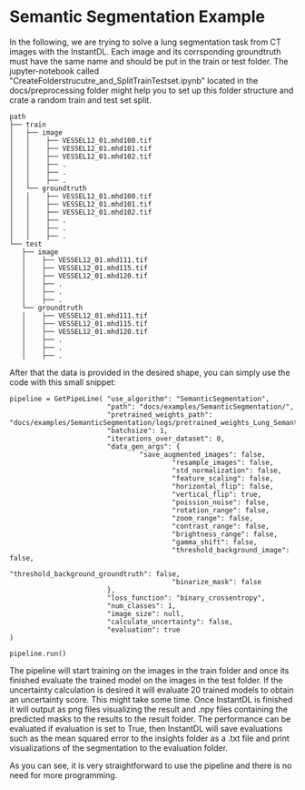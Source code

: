 # Semantic Segmentation Example

In the following, we are trying to solve a lung segmentation task from CT images with the InstantDL.
Each image and its corrsponding groundtruth must have the same name and should be put in the train or test folder.
The jupyter-notebook called "CreateFolderstrucutre_and_SplitTrainTestset.ipynb" located in the docs/preprocessing folder might help you to set up this folder structure and crate a random train and test set split.

```
path
├── train
│   ├── image
│   │    ├── VESSEL12_01.mhd100.tif
│   │    ├── VESSEL12_01.mhd101.tif
│   │    ├── VESSEL12_01.mhd102.tif
│   │    ├── .
│   │    ├── .
│   │    ├── .
│   └── groundtruth
│   │    ├── VESSEL12_01.mhd100.tif
│   │    ├── VESSEL12_01.mhd101.tif
│   │    ├── VESSEL12_01.mhd102.tif
│   │    ├── .
│   │    ├── .
│   │    ├── .
└── test
   ├── image
   │    ├── VESSEL12_01.mhd111.tif
   │    ├── VESSEL12_01.mhd115.tif
   │    ├── VESSEL12_01.mhd120.tif
   │    ├── .
   │    ├── .
   │    ├── .
   └── groundtruth
   │    ├── VESSEL12_01.mhd111.tif
   │    ├── VESSEL12_01.mhd115.tif
   │    ├── VESSEL12_01.mhd120.tif
   │    ├── .
   │    ├── .
   │    ├── .
```
After that the data is provided in the desired shape, you can simply use the code with this small snippet:
```
pipeline = GetPipeLine( "use_algorithm": "SemanticSegmentation",
                        "path": "docs/examples/SemanticSegmentation/",
                        "pretrained_weights_path": "docs/examples/SemanticSegmentation/logs/pretrained_weights_Lung_SemanticSegmentation.hdf5",
                        "batchsize": 1,
                        "iterations_over_dataset": 0,
                        "data_gen_args": {
                                "save_augmented_images": false,
                                        "resample_images": false,
                                        "std_normalization": false,
                                        "feature_scaling": false,
                                        "horizontal_flip": false,
                                        "vertical_flip": true,
                                        "poission_noise": false,
                                        "rotation_range": false,
                                        "zoom_range": false,
                                        "contrast_range": false,
                                        "brightness_range": false,
                                        "gamma_shift": false,
                                        "threshold_background_image": false,
                                        "threshold_background_groundtruth": false,
                                        "binarize_mask": false
                        },
                        "loss_function": "binary_crossentropy",
                        "num_classes": 1,
                        "image_size": null,
                        "calculate_uncertainty": false,
                        "evaluation": true
)

pipeline.run()
```
The pipeline will start training on the images in the train folder and once its finished evaluate the trained model on the images in the test folder.
If the uncertainty calculation is desired it will evaluate 20 trained models to obtain an uncertainty score. This might take some time.
Once InstantDL is finished it will output as png files visualizing the result and .npy files containing the predicted masks to the results to the result folder.
The performance can be evaluated if evaluation is set to True, then InstantDL will save evaluations such as the mean squared error to the insights folder as a .txt file and print visualizations of the segmentation to the evaluation folder.

As you can see, it is very straightforward to use the pipeline and there is no need for more programming.